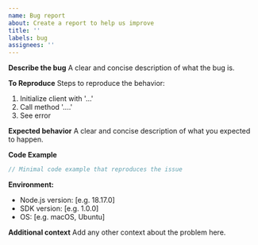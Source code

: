 ```yaml
---
name: Bug report
about: Create a report to help us improve
title: ''
labels: bug
assignees: ''
---
```


**Describe the bug**
A clear and concise description of what the bug is.

**To Reproduce**
Steps to reproduce the behavior:
1. Initialize client with '...'
2. Call method '....'
3. See error

**Expected behavior**
A clear and concise description of what you expected to happen.

**Code Example**
```typescript
// Minimal code example that reproduces the issue
```

**Environment:**
 - Node.js version: [e.g. 18.17.0]
 - SDK version: [e.g. 1.0.0]
 - OS: [e.g. macOS, Ubuntu]

**Additional context**
Add any other context about the problem here.